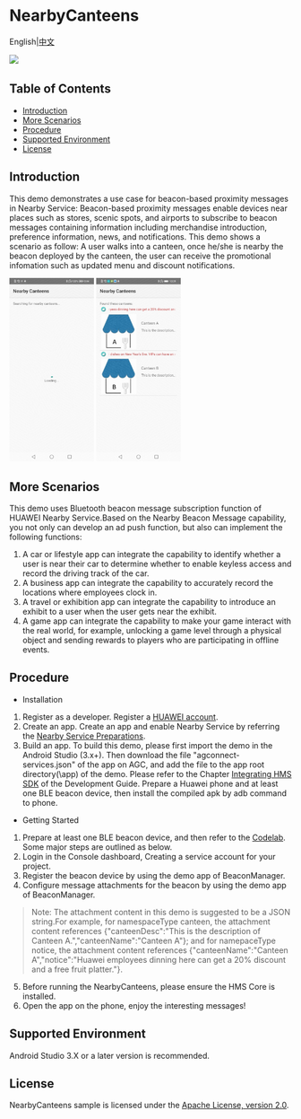 # NearbyCanteens
English|[中文](https://github.com/HMS-Core/hms-nearby-demo/blob/master/NearbyCanteens/README_ZH.md)

[![](https://camo.githubusercontent.com/ce1c195eb2524e4e67a2e74bf6e9619555aa0913/68747470733a2f2f696d672e736869656c64732e696f2f62616467652f446f63732d686d736775696465732d627269676874677265656e)](https://developer.huawei.com/consumer/en/doc/development/HMSCore-Guides/introduction-0000001050040566)

## Table of Contents
 * [Introduction](#introduction)
 * [More Scenarios](#more-scenarios)
 * [Procedure](#procedure)
 * [Supported Environment](#supported-environment)
 * [License](#license)

## Introduction
This demo demonstrates a use case for beacon-based proximity messages in Nearby Service:
Beacon-based proximity messages enable devices near places such as stores, scenic spots, and airports to subscribe to beacon messages containing information including merchandise introduction, preference information, news, and notifications. This demo shows a scenario as follow: A user walks into a canteen, once he/she is nearby the beacon deployed by the canteen, the user can receive the promotional infomation such as updated menu and discount notifications.

<img src="Result_1.jpg" width = 30% height = 30%> <img src="Result_2.jpg" width = 30% height = 30%>

## More Scenarios
This demo uses Bluetooth beacon message subscription function of HUAWEI Nearby Service.Based on the Nearby Beacon Message capability, you not only can develop an ad push function, but also can implement the following functions:
1. A car or lifestyle app can integrate the capability to identify whether a user is near their car to determine whether to enable keyless access and record the driving track of the car.
2. A business app can integrate the capability to accurately record the locations where employees clock in.
3. A travel or exhibition app can integrate the capability to introduce an exhibit to a user when the user gets near the exhibit.
4. A game app can integrate the capability to make your game interact with the real world, for example, unlocking a game level through a physical object and sending rewards to players who are participating in offline events.

## Procedure
* Installation
1. Register as a developer.
Register a [HUAWEI account](https://developer.huawei.com/consumer/en/).
2. Create an app.
Create an app and enable Nearby Service by referring the [Nearby Service Preparations](https://developer.huawei.com/consumer/en/doc/development/HMSCore-Guides/config-agc-0000001050040578).
3. Build an app.
To build this demo, please first import the demo in the Android Studio (3.x+). Then download the file "agconnect-services.json" of the app on AGC, and add the file to the app root directory(\app) of the demo. Please refer to the Chapter [Integrating HMS SDK](https://developer.huawei.com/consumer/en/doc/development/HMSCore-Guides/android-integrating-sdk-0000001050126093) of the Development Guide.
Prepare a Huawei phone and at least one BLE beacon device, then install the compiled apk by adb command to phone.

* Getting Started
1. Prepare at least one BLE beacon device, and then refer to the [Codelab](https://developer.huawei.com/consumer/en/codelab/HUAWEINearbyMessageKit/index.html). Some major steps are outlined as below.
2. Login in the Console dashboard, Creating a service account for your project.
3. Register the beacon device by using the demo app of BeaconManager. 
4. Configure message attachments for the beacon by using the demo app of BeaconManager.
> Note: The attachment content in this demo is suggested to be a JSON string.For example, for namespaceType canteen, the attachment content references {"canteenDesc":"This is the description of Canteen A.","canteenName":"Canteen A"}; and for namepaceType notice, the attachment content references {"canteenName":"Canteen A","notice":"Huawei employees dinning here can get a 20% discount and a free fruit platter."}.

5. Before running the NearbyCanteens, please ensure the HMS Core is installed.
6. Open the app on the phone, enjoy the interesting messages!


## Supported Environment
Android Studio 3.X or a later version is recommended.

## License
 NearbyCanteens sample is licensed under the [Apache License, version 2.0](http://www.apache.org/licenses/LICENSE-2.0).
